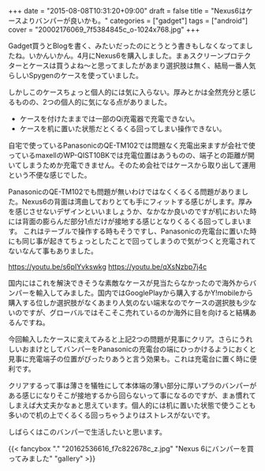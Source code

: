 +++
date = "2015-08-08T10:31:20+09:00"
draft = false
title = "Nexus6はケースよりバンパーが良いかも。"
categories = ["gadget"]
tags = ["android"]
cover = "20002176069_7f5384845c_o-1024x768.jpg"
+++

Gadget買うとBlogを書く、みたいだったのにとうとう書きもしなくなってましたね。いかんいかん。4月にNexus6を購入しました。まぁスクリーンプロテクターとケースは買うよね〜と思ってましたがあまり選択肢は無く、結局一番人気らしいSpygenのケースを使っていました。

しかしこのケースちょっと個人的には気に入らない。厚みとかは全然充分と感じるものの、2つの個人的に気になる点がありました。

<ul>
 <li>ケースを付けたままでは一部のQi充電器で充電できない。</li>
 <li>ケースを机に置いた状態だとくるくる回ってしまい操作できない。</li>
</ul>

自宅で使っているPanasonicのQE-TM102では問題なく充電出来ますが会社で使っているmaxellのWP-QIST10BKでは充電位置はあうものの、端子との距離が開いてしまうためか充電できません。そのため会社ではケースから取り出して運用という不便な感じでした。

PanasonicのQE-TM102でも問題が無いわけではなくくるくる問題がありました。Nexus6の背面は湾曲しておりとても手にフィットする感じがします。厚みを感じさせないデザインといいましょうか、なかなか良いのですが机においた時には背面の膨らんだ部分1点だけが接地する感じとなりくるくる回ってしまいます。
これはテーブルで操作する時もそうですし、Panasonicの充電台に置いた時にも同じ事が起きてちょっとしたことで回ってしまうので気がつくと充電されてないなんて事もありました。

https://youtu.be/s6pIYvkswkg
https://youtu.be/qXsNzbp7j4c

国内にはこれを解決できそうな素敵なケースが見当たらなかったので海外からバンパーを輸入してみました。国内ではGooglePlayから購入するかY!mobileから購入する位しか選択肢がなくあまり人気のない端末なのでケースの選択肢も少ないのですが、グローバルではそこそこ売れているのか海外に目を向けると結構あるんですね。

今回輸入したケースに変えてみると上記2つの問題が見事にクリア。さらにうれしいおまけとしてバンパーをPanasonicの充電台の端にひっかけるようにおくと見事に充電端子の位置がぴったりあうと言う効果も。これは充電台に置く時に便利です。

クリアするって事は薄さを犠牲にして本体端の薄い部分に厚いプラのバンパーがある感じになりそこが接地するから回らないって事になるのですが、まぁ慣れてしまえば大丈夫かなぁと思えています。個人的には机に置いた状態で使うことも多いので机の上でくるくる回っちゃうよりはストレスがないです。

しばらくはこのバンパーで生活したいと思います。

{{< fancybox "." "20162536616_f7c822678c_z.jpg" "Nexus 6にバンパーを買ってみました" "gallery" >}}

